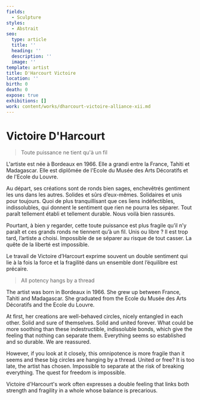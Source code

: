 ```yaml
---
fields:
  - Sculpture
styles:
  - Abstrait
seo:
  type: article
  title: ''
  heading: ''
  description: ''
  image: ''
template: artist
title: D'Harcourt Victoire
location: ''
birth: 0
death: 0
expose: true
exhibitions: []
work: content/works/dharcourt-victoire-alliance-xii.md
---
```

# Victoire D'Harcourt

> Toute puissance ne tient qu'à un fil

L'artiste est née à Bordeaux en 1966. Elle a grandi entre la France, Tahiti et Madagascar. Elle est diplômée de l'Ecole du Musée des Arts Décoratifs et de l'Ecole du Louvre.

Au départ, ses créations sont de ronds bien sages, enchevêtrés gentiment les uns dans les autres. Solides et sûrs d’eux-mêmes. Solidaires et unis pour toujours. Quoi de plus tranquillisant que ces liens indéfectibles, indissolubles, qui donnent le sentiment que rien ne pourra les séparer. Tout paraît tellement établi et tellement durable. Nous voilà bien rassurés.

Pourtant, à bien y regarder, cette toute puissance est plus fragile qu’il n’y paraît et ces grands ronds ne tiennent qu’à un fil. Unis ou libre ? Il est trop tard, l’artiste a choisi. Impossible de se séparer au risque de tout casser. La quête de la liberté est impossible.

Le travail de Victoire d’Harcourt exprime souvent un double sentiment qui lie à la fois la force et la fragilité dans un ensemble dont l’équilibre est précaire.

> All potency hangs by a thread

The artist was born in Bordeaux in 1966. She grew up between France, Tahiti and Madagascar. She graduated from the Ecole du Musée des Arts Décoratifs and the Ecole du Louvre.

At first, her creations are well-behaved circles, nicely entangled in each other. Solid and sure of themselves. Solid and united forever. What could be more soothing than these indestructible, indissoluble bonds, which give the feeling that nothing can separate them. Everything seems so established and so durable. We are reassured.

However, if you look at it closely, this omnipotence is more fragile than it seems and these big circles are hanging by a thread. United or free? It is too late, the artist has chosen. Impossible to separate at the risk of breaking everything. The quest for freedom is impossible.

Victoire d'Harcourt's work often expresses a double feeling that links both strength and fragility in a whole whose balance is precarious.
